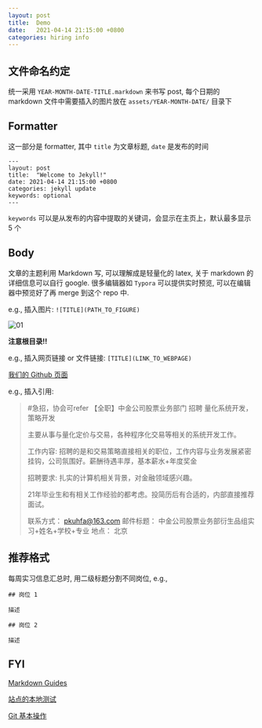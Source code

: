 ```yaml
---
layout: post
title:  Demo
date:   2021-04-14 21:15:00 +0800
categories: hiring info
---
```


## 文件命名约定

统一采用 `YEAR-MONTH-DATE-TITLE.markdown` 来书写 post, 每个日期的 markdown 文件中需要插入的图片放在 `assets/YEAR-MONTH-DATE/` 目录下

## Formatter

这一部分是 formatter, 其中 `title` 为文章标题, `date` 是发布的时间

```
---
layout: post
title:  "Welcome to Jekyll!"
date: 2021-04-14 21:15:00 +0800
categories: jekyll update
keywords: optional
---
```

`keywords` 可以是从发布的内容中提取的关键词，会显示在主页上，默认最多显示 5 个

## Body

文章的主题利用 Markdown 写, 可以理解成是轻量化的 latex, 关于 markdown 的详细信息可以自行 google. 很多编辑器如 `Typora` 可以提供实时预览, 可以在编辑器中预览好了再 merge 到这个 repo 中.

e.g., 插入图片: `![TITLE](PATH_TO_FIGURE)`

![01]({{site.url}}/assets/2021-04-14/01.png)

**注意根目录!!**


e.g., 插入网页链接 or 文件链接: `[TITLE](LINK_TO_WEBPAGE)`

[我们的 Github 页面](https://github.com/pkuhfa/pkuhfa.github.io)

e.g., 插入引用:
> #急招，协会可refer
>【全职】中金公司股票业务部门 招聘 量化系统开发，策略开发
>
> 主要从事与量化定价与交易，各种程序化交易等相关的系统开发工作。
>
> 工作内容:
> 招聘的是和交易策略直接相关的职位，工作内容与业务发展紧密挂钩，公司氛围好。薪酬待遇丰厚，基本薪水+年度奖金
>
> 招聘要求:
> 扎实的计算机相关背景，对金融领域感兴趣。
>
> 21年毕业生和有相关工作经验的都考虑。投简历后有合适的，内部直接推荐面试。
>
> 联系方式： pkuhfa@163.com
> 邮件标题： 中金公司股票业务部衍生品组实习+姓名+学校+专业
> 地点： 北京

## 推荐格式

每周实习信息汇总时, 用二级标题分割不同岗位, e.g.,

```
## 岗位 1

描述

## 岗位 2

描述
```

## FYI

[Markdown Guides](https://guides.github.com/features/mastering-markdown/)

[站点的本地测试](https://docs.github.com/cn/pages/setting-up-a-github-pages-site-with-jekyll/about-github-pages-and-jekyll)

[Git 基本操作](https://www.freecodecamp.org/news/learn-the-basics-of-git-in-under-10-minutes-da548267cc91/)